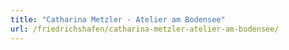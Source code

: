 ```yaml
---
title: "Catharina Metzler - Atelier am Bodensee"
url: /friedrichshafen/catharina-metzler-atelier-am-bodensee/
---
```

